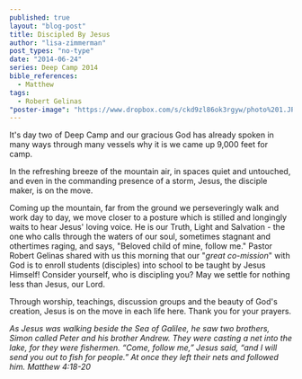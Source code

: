```yaml
---
published: true
layout: "blog-post"
title: Discipled By Jesus
author: "lisa-zimmerman"
post_types: "no-type"
date: "2014-06-24"
series: Deep Camp 2014
bible_references: 
  - Matthew
tags: 
  - Robert Gelinas
"poster-image": "https://www.dropbox.com/s/ckd9zl86ok3rgyw/photo%201.JPG"
---
```


It's day two of Deep Camp and our gracious God has already spoken in many ways through many vessels why it is we came up 9,000 feet for camp.  

In the refreshing breeze of the mountain air, in spaces quiet and untouched, and even in the commanding presence of a storm, Jesus, the disciple maker, is on the move.  

Coming up the mountain, far from the ground we perseveringly walk and work day to day, we move closer to a posture which is stilled and longingly waits to hear Jesus' loving voice.  He is our Truth, Light and Salvation - the one who calls through the waters of our soul, sometimes stagnant and othertimes raging, and says, "Beloved child of mine, follow me."  Pastor Robert Gelinas shared with us this morning that our "*great co-mission*" with God is to enroll students (disciples) into school to be taught by Jesus Himself!  Consider yourself, who is discipling you?  May we settle for nothing less than Jesus, our Lord.    

Through worship, teachings, discussion groups and the beauty of God's creation, Jesus is on the move in each life here.  Thank you for your prayers.

*As Jesus was walking beside the Sea of Galilee, he saw two brothers, Simon called Peter and his brother Andrew. They were casting a net into the lake, for they were fishermen. “Come, follow me,” Jesus said, “and I will send you out to fish for people.”  At once they left their nets and followed him.  Matthew 4:18-20*

